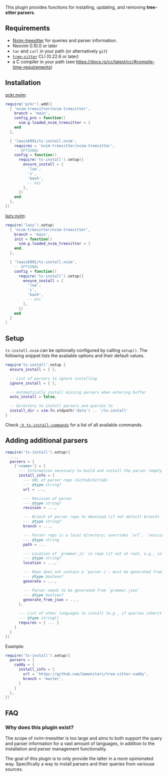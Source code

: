 This plugin provides functions for installing, updating, and removing **tree-sitter parsers**.

## Requirements

- [Nvim-treesitter](https://github.com/nvim-treesitter/nvim-treesitter) for queries and parser information.
- Neovim 0.10.0 or later
- `tar` and `curl` in your path (or alternatively `git`)
- [`tree-sitter`](https://github.com/tree-sitter/tree-sitter) CLI (0.22.6 or later)
- a C compiler in your path (see <https://docs.rs/cc/latest/cc/#compile-time-requirements>)

## Installation

[pckr.nvim](https://github.com/lewis6991/pckr.nvim):
```lua
require('pckr').add({
  { 'nvim-treesitter/nvim-treesitter',
    branch = 'main',
    config_pre = function()
      vim.g.loaded_nvim_treesitter = 1
    end
  },

  { 'lewis6991/ts-install.nvim',
    requires = 'nvim-treesitter/nvim-treesitter',
    -- OPTIONAL
    config = function()
      require('ts-install').setup({
        ensure_install = {
          'lua',
          'c',
          'bash',
          -- etc
        },
      })
    end
  },
})
```

[lazy.nvim](https://github.com/folke/lazy.nvim):
```lua
require('lazy').setup(
  { 'nvim-treesitter/nvim-treesitter',
    branch = 'main',
    init = function()
      vim.g.loaded_nvim_treesitter = 1
    end,
  },

  { 'lewis6991/ts-install.nvim',
    -- OPTIONAL
    config = function()
      require('ts-install').setup({
        ensure_install = {
          'lua',
          'c',
          'bash',
          -- etc
        },
      })
    end
  }
)
```

## Setup

`ts-install.nvim` can be optionally configured by calling `setup()`.
The following snippet lists the available options and their default values.

```lua
require'ts-install'.setup {
  ensure_install = { },

  -- List of parsers to ignore installing
  ignore_install = { },

  -- Automatically install missing parsers when entering buffer
  auto_install = false,

  -- Directory to install parsers and queries to
  install_dir = vim.fn.stdpath('data') .. '/ts-install'
}
```

Check [`:h ts-install-commands`](doc/ts-install.txt) for a list of all available commands.

## Adding additional parsers

```lua
require('ts-install').setup({
  ...,
  parsers = {
    ['<name>'] = {
      --- Information necessary to build and install the parser (empty for query-only language)
      install_info = {
        --- URL of parser repo (Github/Gitlab)
        --- @type string?
        url = ...,

        --- Revision of parser
        --- @type string?
        revision = ...,

        --- Branch of parser repo to download (if not default branch)
        --- @type string?
        branch = ...,

        --- Parser repo is a local directory; overrides `url`, `revision`, and `branch`
        --- @type string
        path = ...

        --- Location of `grammar.js` in repo (if not at root, e.g., in a monorepo)
        --- @type string?
        location = ...,

        --- Repo does not contain a `parser.c`; must be generated from grammar first
        --- @type boolean?
        generate = ...,

        --- Parser needs to be generated from `grammar.json`
        --- @type boolean?
        generate_from_json = ...,
      },

      --- List of other languages to install (e.g., if queries inherit from them)
      --- @type string[]
      requires = { ... }
    }
  }
})
```

Example:
```lua
require('ts-install').setup({
  parsers = {
    caddy = {
      install_info = {
        url = 'https://github.com/Samonitari/tree-sitter-caddy',
        branch = 'master',
      }
    }
  },
})
```

## FAQ

### Why does this plugin exist?

The scope of nvim-treesitter is too large and aims to both support the query and parser information for a vast amount of languages,
in addition to the installation and parser management functionality.

The goal of this plugin is to only provide the latter in a more opinionated way.
Specifically a way to install parsers and their queries from variouse sources.

